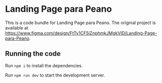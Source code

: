 
  # Landing Page para Peano

  This is a code bundle for Landing Page para Peano. The original project is available at https://www.figma.com/design/FtTy1CF5iZnphmkJMgkVID/Landing-Page-para-Peano.

  ## Running the code

  Run `npm i` to install the dependencies.

  Run `npm run dev` to start the development server.
  